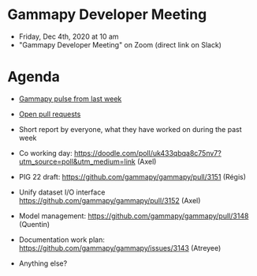 

# Gammapy Developer Meeting

* Friday, Dec 4th, 2020 at 10 am
* "Gammapy Developer Meeting" on Zoom (direct link on Slack)
# Agenda

* [Gammapy pulse from last week](https://github.com/gammapy/gammapy/pulse)
* [Open pull requests](https://github.com/gammapy/gammapy/pulls)
* Short report by everyone, what they have worked on during the past week 

* Co working day: https://doodle.com/poll/uk433qbqa8c75nv7?utm_source=poll&utm_medium=link (Axel)
* PIG 22 draft: https://github.com/gammapy/gammapy/pull/3151 (Régis)
* Unify dataset I/O interface https://github.com/gammapy/gammapy/pull/3152 (Axel)
* Model management: https://github.com/gammapy/gammapy/pull/3148 (Quentin)
* Documentation work plan: https://github.com/gammapy/gammapy/issues/3143 (Atreyee)
* Anything else?
